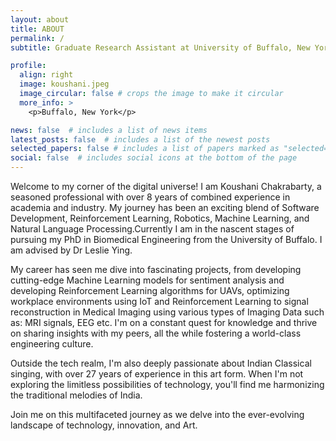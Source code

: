 ```yaml
---
layout: about
title: ABOUT
permalink: /
subtitle: Graduate Research Assistant at University of Buffalo, New York

profile:
  align: right
  image: koushani.jpeg
  image_circular: false # crops the image to make it circular
  more_info: >
    <p>Buffalo, New York</p>

news: false  # includes a list of news items
latest_posts: false  # includes a list of the newest posts
selected_papers: false # includes a list of papers marked as "selected={true}"
social: false  # includes social icons at the bottom of the page
---
```


Welcome to my corner of the digital universe! I am Koushani Chakrabarty, a seasoned professional with over 8 years of combined experience in academia and industry. My journey has been an exciting blend of Software Development, Reinforcement Learning, Robotics, Machine Learning, and Natural Language Processing.Currently I am in the nascent stages of pursuing my PhD in Biomedical Engineering from the University of Buffalo. I am advised by Dr Leslie Ying. 

My career has seen me dive into fascinating projects, from developing cutting-edge Machine Learning models for sentiment analysis and developing Reinforcement Learning algorithms for UAVs, optimizing workplace environments using IoT and Reinforcement Learning to signal reconstruction in Medical Imaging using various types of Imaging Data such as: MRI signals, EEG etc. I'm on a constant quest for knowledge and thrive on sharing insights with my peers, all the while fostering a world-class engineering culture.

Outside the tech realm, I'm also deeply passionate about Indian Classical singing, with over 27 years of experience in this art form. When I'm not exploring the limitless possibilities of technology, you'll find me harmonizing the traditional melodies of India.

Join me on this multifaceted journey as we delve into the ever-evolving landscape of technology, innovation, and Art.